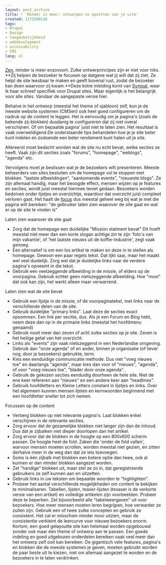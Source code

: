 ```yaml
---
layout: post_archive
title: ! 'Minder is meer: ontwerpen en opzetten van je site'
created: 1172580116
tags:
- Drupal
- Design
- toegankelijkheid
- webdevelopment
- accessability
- CMS
lang: nl
---
```

[Zen](http://www.csszengarden.com/), minder is meer enzovoort. Zulke ontwerprincipes zijn er niet voor niks. **Zij helpen de bezoeker te focusen op datgene wat jij wilt dat zij ziet. Ze helpt de site leesbaar te maken en geeft bovenal rust, zodat de bezoeker kan doen waarvoor zij kwam.**Deze kotre inleiding komt van [Sympal](http://help.sympal.nl/minder_is_meer_ontwerpen_en_opzetten_van_je_site), waar ik haar schreef specifiek voor Drupal sites. Maar eigenlijk is het belangrijk voor alle sites. Vandaar de aangepaste versie hier.

Behalve in het ontwerp (meestal het theme of sjabloon) zelf, kun je de meeste website systemen (CMSen) ook heel goed configureren om de nadruk op de content te leggen. Het is eenvoudig om je pagina's (zoals de bekende zij-blokken) dusdanig te configureren dat zij niet overal verschijnen. Of om bepaalde pagina' juist niet te laten zien. Het resultaat is vaak overweldigend.<!--break-->De onderstaande tips behandelen hoe je je site beter kunt indelen en zodoende een beter rendement kunt halen uit je site.

Allereerst moet bedacht worden wat de site nu echt bevat, welke secties ze heeft. Vaak zijn dit secties zoals "forums", "homepage", "weblogs", "agenda" etc.

Vervolgens moet je beslissen wat je de bezoekers wilt presenteren. Meeste beheerders van sites besluiten om de homepage vol te stoppen met blokken. "laatste afbeeldingen", "aankomende events", "nieuwste blogs". Ze zijn allemaal handig, maar het beoogde effect, mensen wijzen op je features en secties, wordt juist meestal hiermee teniet gedaan. Bezoekers worden bedolven onder lijstjes en overzichtje, waardoor dat overzicht juist compleet verloren gaat. Het haalt de [focus](http://bler.webschuur.com/wat_vinden_wij_over_watvindenwijover_nl) dus meestal geheel weg bij wat je met die pagina wilt bereiken: "de gebruiker laten zien waarover de site gaat en wat er op de site te vinden is"

Laten zien waarover de site gaat

* Zorg dat de homepage een duidelijke "Mission statment bevat" Dit hoeft meestal niet meer dan een korte slogan achtige zin te zijn 'foto's van mijn vakantie', of 'het laatste nieuws uit de koffie-industrie', zegt vaak genoeg.
* Een alternatief is om een los artikel te maken en deze in te stellen als homepage. Gewoon een paar regels tekst. Dat lijkt saai, maar het maakt wel veel duidelijk. Zorg wel dat je duidelijke links naar de verdere pagina's opneemt in die tekst.
* Gebruik een veelzeggende afbeelding in de missie, of elders op de voorpagina. Gebruik echter geen nietszeggende afbeelding. Hoe "mooi" dat ook kan zijn, het werkt alleen maar verwarrend.

Laten zien wat de site bevat

* Gebruik een lijstje in de missie, of de voorpaginatekst, met links naar de verschillende delen van de site.
* Gebruik duidelijke "primary links". Laat deze de secties exact opsommen. Een link per secitie, dus. Als je een Forum en Blog hebt, neem deze dan op in de primaire links (meestal het hoofdmenu genaamd)
* Gebruik nooit meer dan zeven of acht zulke secties op je site. Zeven is het heilige getal van het overzicht.
* Links als "events" zijn vaak nietszeggend in een Nederlandse omgeving. Gebruik dan "onze agenda" of en ander, binnen je organisatie (of liever nog, door je bezoekers) gebruikte, term.
* Kies een eenduidige communicatie methode. Dus niet "voeg nieuws toe" en daarlangs "agenda", maar kies dan voor of "nieuws", "agenda", of voor "voeg nieuws toe", "blader door onze agenda"..
* Gebruik de gekozen secties eenduidig doorheen de hele site. Niet de ene keer refereren aan "nieuws" en een andere keer aan "headlines".
* Gebruik hoofdletters en Kleine Letters constant in lijstjes en links. Over het algemeen kunnen mensen lijsten en kernwoorden beginnend met een hoofdletter sneller tot zich nemen.

Focussen op de content

* Verberg blokken op niet relevante pagina's. Laat blokken enkel verschijnen in de relevante secties. 
* Zorg ervoor dat de gezamelijke blokken niet langer zijn dan de inhoud. Dus dat je zijbalken niet dieper doorlopen dan het artikel.
* Zorg ervoor dat de blokken in de hoogte op een 800x600 scherm passen. De hoogte heet de fold. Zaken die 'onder de fold vallen', warvoor mensen moeten scrollen, worden meestal niet gezien, en zitten derhalve meer in de weg dan dat ze iets toevoegen.
* Soms is één zijbalk met blokken een betere optie dan twee, ook al kunnen er dan minder blokken aangezet worden.
* Zet "handige" blokken uit, maar stel ze zo in, dat geregistreerde gebruikers ze zelf kunnen aan en uitzetten.
* Gebruik links in uw teksten om bepaalde woorden te "highlighten".
* Probeer het aantal verschillende mogelijkheden om content te bekijken te minimaliseren. Tabellen, lijsten, teaser-lijsten (tesaser is de verkorte versie van een artikel) en volledige artikelen zijn voorbeelden. Probeer deze te beperken. Zet bijvoorbeeld alle "tabelweergaven" uit voor bezoekers. Hoe meer mensen moeten leren begrijpen, hoe verwarder ze zullen zijn. Gebruik een of twee zulke concepten en gebruik ze consistent. Het zal er misschien minder mooi uitzien, maar de consistentie verkleint de leercurve voor nieuwe bezoekers enorm.
Kortom, een goed gelayoutte site kan helemaal worden opgebouwd zonder ook maar één theme of ontwerp aan te passen. Een goede indeling en goed uitgekozen onderdelen bereiken vaak veel meer dan het ontwerp zelf ooit kan bereiken. De gigantisch vele features, pagina's en blokken die de meeste systemen je geven, moeten gebruikt worden de paar beste uit te kiezen, niet om allemaal aangezet te worden en de bezoekers in te laten verdrinken.

